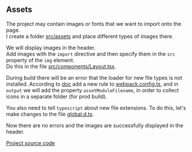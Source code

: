 ## Assets

The project may contain images or fonts that we want to import onto the page.  
I create a folder [src/assets](src/assets) and place different types of images there.

We will display images in the header.  
Add images with the `import` directive and then specify them in the `src` property of the `img` element.  
Do this in the file [src/components/Layout.tsx](src/components/Layout.tsx).

During build there will be an error that the loader for new file types is not installed.
According to [doc](https://webpack.js.org/guides/asset-modules/)
add a new rule to [webpack.config.ts](webpack.config.ts),
and in `output` we will add the property `assetModuleFilename`,
in order to collect icons in a separate folder (for prod build).

You also need to tell `typescript` about new file extensions.
To do this, let's make changes to the file [global.d.ts](global.d.ts).

Now there are no errors and the images are successfully displayed in the header.

[Project source code](./)

